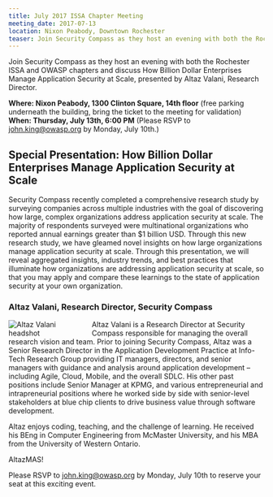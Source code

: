 ```yaml
---
title: July 2017 ISSA Chapter Meeting
meeting_date: 2017-07-13
location: Nixon Peabody, Downtown Rochester
teaser: Join Security Compass as they host an evening with both the Rochester ISSA and OWASP chapters and discuss How Billion Dollar Enterprises Manage Application Security at Scale, presented by Altaz Valani, Research Director.
---
```

Join Security Compass as they host an evening with both the Rochester ISSA and OWASP chapters and discuss How Billion Dollar Enterprises Manage Application Security at Scale, presented by Altaz Valani, Research Director.

**Where: Nixon Peabody, 1300 Clinton Square, 14th floor** (free parking underneath the building, bring the ticket to the meeting for validation)<br>
**When: Thursday, July 13th, 6:00 PM** (Please RSVP to [&#106;&#111;&#104;&#110;&#046;&#107;&#105;&#110;&#103;&#064;&#111;&#119;&#097;&#115;&#112;&#046;&#111;&#114;&#103;](&#109;&#097;&#105;&#108;&#116;&#111;:&#106;&#111;&#104;&#110;&#046;&#107;&#105;&#110;&#103;&#064;&#111;&#119;&#097;&#115;&#112;&#046;&#111;&#114;&#103;) by Monday, July 10th.)

## Special Presentation: How Billion Dollar Enterprises Manage Application Security at Scale

Security Compass recently completed a comprehensive research study by surveying companies across multiple industries with the goal of discovering how large, complex organizations address application security at scale. The majority of respondents surveyed were multinational organizations who reported annual earnings greater than $1 billion USD. Through this new research study, we have gleamed novel insights on how large organizations manage application security at scale. Through this presentation, we will reveal aggregated insights, industry trends, and best practices that illuminate how organizations are addressing application security at scale, so that you may apply and compare these learnings to the state of application security at your own organization.

### Altaz Valani, Research Director, Security Compass

<div>
  <div style="float: left; margin-right: 1em;"><img src="../AltazValani.jpg" alt="Altaz Valani headshot" style="max-width: 150px;"></div>
  Altaz Valani is a Research Director at Security Compass responsible for managing the overall research vision and team. Prior to joining Security Compass, Altaz was a Senior Research Director in the Application Development Practice at Info-Tech Research Group providing IT managers, directors, and senior managers with guidance and analysis around application development – including Agile, Cloud, Mobile, and the overall SDLC. His other past positions include Senior Manager at KPMG, and various entrepreneurial and intrapreneurial positions where he worked side by side with senior-level stakeholders at blue chip clients to drive business value through software development.

  Altaz enjoys coding, teaching, and the challenge of learning. He received his BEng in Computer Engineering from McMaster University, and his MBA from the University of Western Ontario.

  AltazMAS!
</div>

Please RSVP to [&#106;&#111;&#104;&#110;&#046;&#107;&#105;&#110;&#103;&#064;&#111;&#119;&#097;&#115;&#112;&#046;&#111;&#114;&#103;](&#109;&#097;&#105;&#108;&#116;&#111;:&#106;&#111;&#104;&#110;&#046;&#107;&#105;&#110;&#103;&#064;&#111;&#119;&#097;&#115;&#112;&#046;&#111;&#114;&#103;) by Monday, July 10th to reserve your seat at this exciting event.
